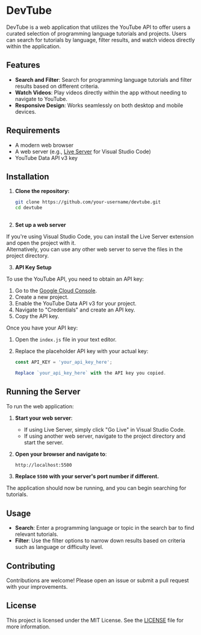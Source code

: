 # DevTube

DevTube is a web application that utilizes the YouTube API to offer users a curated selection of programming language tutorials and projects. Users can search for tutorials by language, filter results, and watch videos directly within the application.

## Features

- **Search and Filter**: Search for programming language tutorials and filter results based on different criteria.
- **Watch Videos**: Play videos directly within the app without needing to navigate to YouTube.
- **Responsive Design**: Works seamlessly on both desktop and mobile devices.

## Requirements

- A modern web browser
- A web server (e.g., [Live Server](https://marketplace.visualstudio.com/items?itemName=ritwickdey.LiveServer) for Visual Studio Code)
- YouTube Data API v3 key

## Installation

1. **Clone the repository:**

   ```bash
   git clone https://github.com/your-username/devtube.git
   cd devtube
 
2. **Set up a web server**

If you're using Visual Studio Code, you can install the Live Server extension and open the project with it.  
Alternatively, you can use any other web server to serve the files in the project directory.

3. **API Key Setup**

To use the YouTube API, you need to obtain an API key:

1. Go to the [Google Cloud Console](https://console.cloud.google.com/).
2. Create a new project.
3. Enable the YouTube Data API v3 for your project.
4. Navigate to "Credentials" and create an API key.
5. Copy the API key.

Once you have your API key:

1. Open the `index.js` file in your text editor.
2. Replace the placeholder API key with your actual key:

   ```javascript
   const API_KEY = 'your_api_key_here';
   
   Replace `your_api_key_here` with the API key you copied.

## Running the Server

To run the web application:

1. **Start your web server**:

   - If using Live Server, simply click "Go Live" in Visual Studio Code.
   - If using another web server, navigate to the project directory and start the server.

2. **Open your browser and navigate to**:

   ```bash
   http://localhost:5500

3. **Replace `5500` with your server's port number if different.**

The application should now be running, and you can begin searching for tutorials.

## Usage

- **Search**: Enter a programming language or topic in the search bar to find relevant tutorials.
- **Filter**: Use the filter options to narrow down results based on criteria such as language or difficulty level.


## Contributing

Contributions are welcome! Please open an issue or submit a pull request with your improvements.

## License

This project is licensed under the MIT License. See the [LICENSE](LICENSE) file for more information.
